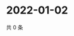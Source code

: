 # 2022-01-02

共 0 条

<!-- BEGIN WEIBO -->
<!-- 最后更新时间 Sun Jan 02 2022 22:08:05 GMT+0800 (China Standard Time) -->

<!-- END WEIBO -->
